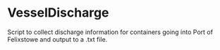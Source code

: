 # VesselDischarge
Script to collect discharge information for containers going into Port of Felixstowe and output to a .txt file.
